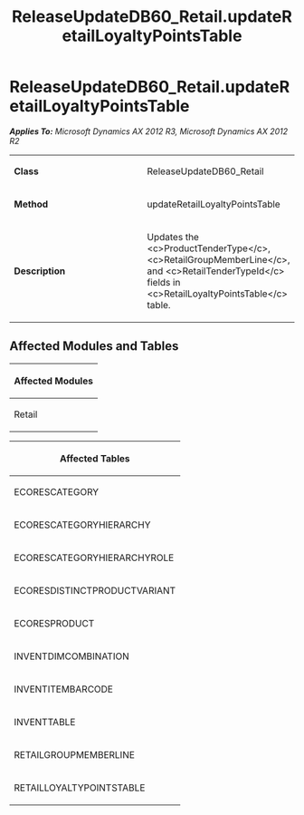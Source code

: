 ﻿---
title: ReleaseUpdateDB60_Retail.updateRetailLoyaltyPointsTable
TOCTitle: ReleaseUpdateDB60_Retail.updateRetailLoyaltyPointsTable
ms:assetid: cdbdd276-6e8f-ede5-3d17-dbbce4caf078
ms:mtpsurl: https://msdn.microsoft.com/en-us/library/JJ719736(v=AX.60)
ms:contentKeyID: 49711302
ms.date: 05/18/2015
mtps_version: v=AX.60
---

# ReleaseUpdateDB60\_Retail.updateRetailLoyaltyPointsTable 


_**Applies To:** Microsoft Dynamics AX 2012 R3, Microsoft Dynamics AX 2012 R2_

<table>
<colgroup>
<col style="width: 50%" />
<col style="width: 50%" />
</colgroup>
<tbody>
<tr class="odd">
<td><p><strong>Class</strong></p></td>
<td><p>ReleaseUpdateDB60_Retail</p></td>
</tr>
<tr class="even">
<td><p><strong>Method</strong></p></td>
<td><p>updateRetailLoyaltyPointsTable</p></td>
</tr>
<tr class="odd">
<td><p><strong>Description</strong></p></td>
<td><p>Updates the &lt;c&gt;ProductTenderType&lt;/c&gt;, &lt;c&gt;RetailGroupMemberLine&lt;/c&gt;, and &lt;c&gt;RetailTenderTypeId&lt;/c&gt; fields in &lt;c&gt;RetailLoyaltyPointsTable&lt;/c&gt; table.</p></td>
</tr>
</tbody>
</table>


## Affected Modules and Tables

<table>
<colgroup>
<col style="width: 100%" />
</colgroup>
<thead>
<tr class="header">
<th><p>Affected Modules</p></th>
</tr>
</thead>
<tbody>
<tr class="odd">
<td><p>Retail</p></td>
</tr>
</tbody>
</table>


<table>
<colgroup>
<col style="width: 100%" />
</colgroup>
<thead>
<tr class="header">
<th><p>Affected Tables</p></th>
</tr>
</thead>
<tbody>
<tr class="odd">
<td><p>ECORESCATEGORY</p></td>
</tr>
<tr class="even">
<td><p>ECORESCATEGORYHIERARCHY</p></td>
</tr>
<tr class="odd">
<td><p>ECORESCATEGORYHIERARCHYROLE</p></td>
</tr>
<tr class="even">
<td><p>ECORESDISTINCTPRODUCTVARIANT</p></td>
</tr>
<tr class="odd">
<td><p>ECORESPRODUCT</p></td>
</tr>
<tr class="even">
<td><p>INVENTDIMCOMBINATION</p></td>
</tr>
<tr class="odd">
<td><p>INVENTITEMBARCODE</p></td>
</tr>
<tr class="even">
<td><p>INVENTTABLE</p></td>
</tr>
<tr class="odd">
<td><p>RETAILGROUPMEMBERLINE</p></td>
</tr>
<tr class="even">
<td><p>RETAILLOYALTYPOINTSTABLE</p></td>
</tr>
</tbody>
</table>

  


